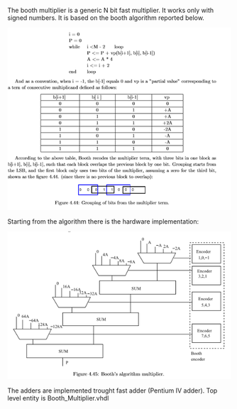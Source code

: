 The booth multiplier is a generic N bit fast multiplier. It works only with signed numbers. 
It is based on the booth algorithm reported below.

![algorithm](img/algorithm.png)

Starting from the algorithm there is the hardware implementation:

![implementation](img/hardware.png)

The adders are implemented trought fast adder (Pentium IV adder).
Top level entity is Booth_Multiplier.vhdl